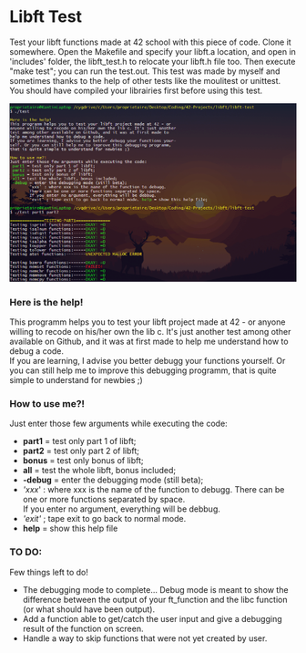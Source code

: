# Libft Test  
Test your libft functions made at 42 school with this piece of code. Clone it somewhere. Open the Makefile and specify your libft.a location, and open in 'includes' folder, the libft_test.h to relocate your libft.h file too. Then execute "make test"; you can run the test.out.
This test was made by myself and sometimes thanks to the help of other tests like the moulitest or unittest. You should have compiled your librairies first before using this test.

![example](https://raw.githubusercontent.com/Kant1-0/libft-test/master/img-test.png)

### Here is the help!  
This programm helps you to test your libft project made at 42 - or anyone willing to recode on his/her own the lib c. It's just another test among other available on Github, and it was at first made to help me understand how to debug a code.  
If you are learning, I advise you better debugg your functions yourself. Or you can still help me to improve this debugging programm, that is quite simple to understand for newbies ;)  

### How to use me?!  
Just enter those few arguments while executing the code:  
* **part1** = test only part 1 of libft;  
* **part2** = test only part 2 of libft;  
* **bonus** = test only bonus of libft;  
* **all** = test the whole libft, bonus included;  
* **-debug** = enter the debugging mode (still beta);  
 * *'xxx*' : where xxx is the name of the function to debugg. There can be one or more functions separated by space.  
If you enter no argument, everything will be debbug.  
 * *'exit'* ; tape exit to go back to normal mode.  
* **help** = show this help file  

### TO DO:  
Few things left to do!
* The debugging mode to complete... Debug mode is meant to show the difference between the output of your ft_function and the libc function (or what should have been output).
* Add a function able to get/catch the user input and give a debugging result of the function on screen.
* Handle a way to skip functions that were not yet created by user.
